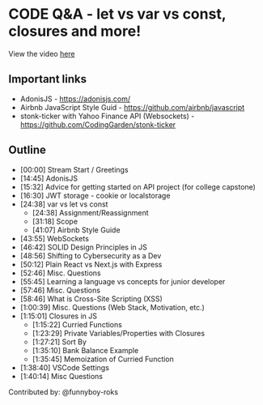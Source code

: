 # CODE Q&A - let vs var vs const, closures and more!

View the video [here](https://www.youtube.com/watch?v=2HyujG8_c3E)

## Important links

* AdonisJS - https://adonisjs.com/
* Airbnb JavaScript Style Guid - https://github.com/airbnb/javascript
* stonk-ticker with Yahoo Finance API (Websockets) - https://github.com/CodingGarden/stonk-ticker

## Outline

* [00:00] Stream Start / Greetings
* [14:45] AdonisJS
* [15:32] Advice for getting started on API project (for college capstone)
* [16:30] JWT storage - cookie or localstorage
* [24:38] var vs let vs const
  * [24:38] Assignment/Reassignment
  * [31:18] Scope
  * [41:07] Airbnb Style Guide
* [43:55] WebSockets
* [46:42] SOLID Design Principles in JS
* [48:56] Shifting to Cybersecurity as a Dev
* [50:12] Plain React vs Next.js with Express
* [52:46] Misc. Questions
* [55:45] Learning a language vs concepts for junior developer
* [57:46] Misc. Questions
* [58:46] What is Cross-Site Scripting (XSS)
* [1:00:39] Misc. Questions (Web Stack, Motivation, etc.)
* [1:15:01] Closures in JS
  * [1:15:22] Curried Functions
  * [1:23:29] Private Variables/Properties with Closures
  * [1:27:21] Sort By
  * [1:35:10] Bank Balance Example
  * [1:35:45] Memoization of Curried Function
* [1:38:40] VSCode Settings
* [1:40:14] Misc Questions

Contributed by: @funnyboy-roks
